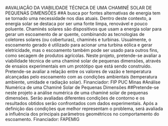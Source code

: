 #AVALIAÇÃO DA VIABILIDADE TÉCNICA DE UMA CHAMINÉ SOLAR DE PEQUENAS DIMENSÕES
##A busca por fontes alternativas de energia tem se tornado uma necessidade nos dias atuais. Dentro deste contexto, a energia solar se destaca por ser uma fonte limpa, renovável e pouco poluente. Chaminés solares são dispositivos que usam a energia solar para gerar um escoamento de ar quente, combinando as tecnologias de coletores solares (ou coberturas), chaminés e turbinas. Usualmente, o escoamento gerado é utilizado para acionar uma turbina eólica e gerar eletricidade, mas o escoamento também pode ser usado para outros fins, como secagem de produtos agrícolas. Neste projeto, pretende-se avaliar a viabilidade técnica de uma chaminé solar de pequenas dimensões, através de ensaios experimentais em um protótipo que está sendo construído. Pretende-se avaliar a relação entre os valores de vazão e temperatura alcançadas pelo escoamento com as condições ambientais (temperatura ambiente, umidade e radiação solar).
Financiador: FIP PUC Minas
#Análise Numérica de uma Chaminé Solar de Pequenas Dimensões
##Pretende-se neste projeto a análise numérica de uma chaminé solar de pequenas dimensões. Serão avaliadas diferentes condições de contorno e os resultados obtidos serão confrontados com dados experimentais. Após a definição das condições que melhor representam o problema, será avaliada a influência dos principais parâmetros geométricos no comportamento do escoamento.
Financiador: FAPEMIG
